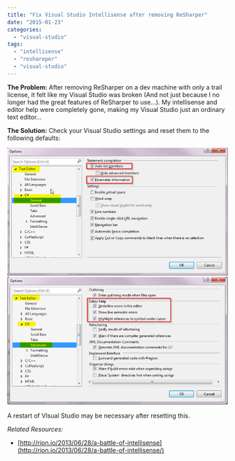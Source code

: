 ```yaml
---
title: "Fix Visual Studio Intellisense after removing ReSharper"
date: "2015-01-23"
categories: 
  - "visual-studio"
tags: 
  - "intellisense"
  - "reshareper"
  - "visual-studio"
---
```


**The Problem:** After removing ReSharper on a dev machine with only a trail license, it felt like my Visual Studio was broken (And not just because I no longer had the great features of ReSharper to use...). My intellisense and editor help were completely gone, making my Visual Studio just an ordinary text editor...

**The Solution:** Check your Visual Studio settings and reset them to the following defaults:

![2015-01-23 10_13_08-Options](2015-01-23-10_13_08-Options.png)
![2015-01-23 10_13_47-Start Page - Microsoft Visual Studio (Administrator)](2015-01-23-10_13_47-Start-Page-Microsoft-Visual-Studio-Administrator.png)

A restart of VIsual Studio may be necessary after resetting this.

_Related Resources:_

- [http://rion.io/2013/06/28/a-battle-of-intellisense](http://rion.io/2013/06/28/a-battle-of-intellisense/)
